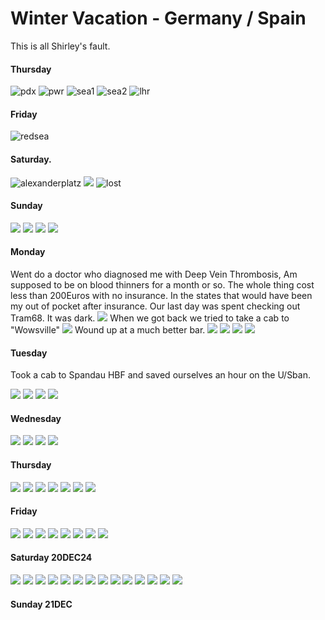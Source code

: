 # Winter Vacation - Germany / Spain
This is all Shirley's fault.
#### Thursday
![pdx](images/pdx12dec24.png.png)
![pwr](images/power.jpg)
![sea1](images/sea12dec24-a.jpg)
![sea2](images/sea12dec24-b.jpg)
![lhr](images/LHR13DEC24.jpg)
#### Friday 
![redsea](images/redsea.jpg)
#### Saturday.
![alexanderplatz](images/alexanderplat.jpg)
![](images/alexanderplatz.jpg.jpeg)
![lost](images/lost.jpg)
#### Sunday
![](images/kudamn.jpeg)
![](images/victorycollumn.jpg)
![](images/shirleyasarussian.jpg)
![](images/watchingus.jpg)
#### Monday
Went do a doctor who diagnosed me with Deep Vein Thrombosis, Am supposed to be on blood thinners for a month or so.
The whole thing cost less than 200Euros with no insurance. 
In the states that would have been my out of pocket after insurance.
Our last day was spent checking out Tram68. It was dark.
![](images/tramtonowhere.jpg)
When we got back we tried to take a cab to "Wowsville"
![](images/nowow.jpg)
Wound up at a much better bar.
![](images/gibtesbesserheir.jpg)
![](images/club49.jpg)
![](images/wowok.jpg)
![](images/happy.jpg)
#### Tuesday
Took a cab to Spandau HBF and saved ourselves an hour on the U/Sban.

![](images/koelnerdom.jpg)
![](images/shirleyamdom.jpg)
![](images/domart.jpg)
![](images/thedom.jpeg)
#### Wednesday

![](images/safeonthetrain.jpg)
![](images/friedrichbad.jpg)
![](images/badenbadenweinachtsmarkt.jpg)
![](images/badenbadenfood.jpg)
#### Thursday
![](images/badenbadenwindow.jpg)
![](images/kalrsruhehbf.jpg)
![](images/karlsruhenachstutti.jpg)
![](images/stuttiefoodie.jpg)
![](images/farriswheel.jpg)
![](images/stgflughaven.jpg)
![](images/legroom.jpg)

#### Friday
![](images/roomwithaview.jpg)
![](images/hotelcerevantes.jpg)
![](images/themushroomfromours.jpg)
![](images/theroomfromthemushroom.jpg)
![](images/highonthemushroom.jpg)
![](images/tapas1.jpg)
![](images/tapas2.jpg)
![](images/nightcap.jpg)
#### Saturday 20DEC24
![](images/smallchapel.jpg)
![](images/lunchtapas.jpg)
![](images/outsidethecathedral.jpg)
![](images/shrubbery.jpg)
![](images/alcazar1.jpg)
![](images/alcazar4.jpg)
![](images/alcazar5.jpg)
![](images/alcazardrinks.jpg)
![](images/alcazar2.jpg)
![](images/alcazar3.jpg)
![](images/carriageride1.jpg)
![](images/carriageride2.jpg)
![](images/carriageride3.jpg)
![](images/lastmeal.jpg)
#### Sunday 21DEC